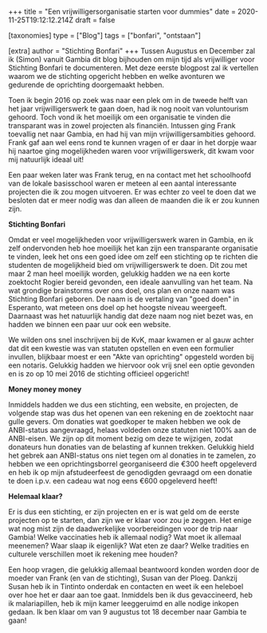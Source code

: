 +++
title = "Een vrijwilligersorganisatie starten voor dummies"
date = 2020-11-25T19:12:12.214Z
draft = false

[taxonomies]
type = ["Blog"]
tags = ["bonfari", "ontstaan"]

[extra]
author = "Stichting Bonfari"
+++
Tussen Augustus en December zal ik (Simon) vanuit Gambia dit blog bijhouden om mijn tijd als vrijwilliger voor Stichting Bonfari te documenteren. Met deze eerste blogpost zal ik vertellen waarom we de stichting opgericht hebben en welke avonturen we gedurende de oprichting doorgemaakt hebben.

Toen ik begin 2016 op zoek was naar een plek om in de tweede helft van het jaar vrijwilligerswerk te gaan doen, had ik nog nooit van voluntourism gehoord. Toch vond ik het moeilijk om een organisatie te vinden die transparant was in zowel projecten als financiën. Intussen ging Frank toevallig net naar Gambia, en had hij van mijn vrijwilligersambities gehoord. Frank gaf aan wel eens rond te kunnen vragen of er daar in het dorpje waar hij naartoe ging mogelijkheden waren voor vrijwilligerswerk, dit kwam voor mij natuurlijk ideaal uit!

Een paar weken later was Frank terug, en na contact met het schoolhoofd van de lokale basisschool waren er meteen al een aantal interessante projecten die ik zou mogen uitvoeren. Er was echter zo veel te doen dat we besloten dat er meer nodig was dan alleen de maanden die ik er zou kunnen zijn.

**Stichting Bonfari**

Omdat er veel mogelijkheden voor vrijwilligerswerk waren in Gambia, en ik zelf ondervonden heb hoe moeilijk het kan zijn een transparante organisatie te vinden, leek het ons een goed idee om zelf een stichting op te richten die studenten de mogelijkheid bied om vrijwilligerswerk te doen. Dit zou met maar 2 man heel moeilijk worden, gelukkig hadden we na een korte zoektocht Rogier bereid gevonden, een ideale aanvulling van het team. Na wat grondige brainstorms over ons doel, ons plan en onze naam was Stichting Bonfari geboren. De naam is de vertaling van "goed doen" in Esperanto, wat meteen ons doel op het hoogste niveau weergeeft. Daarnaast was het natuurlijk handig dat deze naam nog niet bezet was, en hadden we binnen een paar uur ook een website.

We wilden ons snel inschrijven bij de KvK, maar kwamen er al gauw achter dat dit een kwestie was van statuten opstellen en even een formulier invullen, blijkbaar moest er een "Akte van oprichting" opgesteld worden bij een notaris. Gelukkig hadden we hiervoor ook vrij snel een optie gevonden en is zo op 10 mei 2016 de stichting officieel opgericht!

**Money money money**

Inmiddels hadden we dus een stichting, een website, en projecten, de volgende stap was dus het openen van een rekening en de zoektocht naar gulle gevers. Om donaties wat goedkoper te maken hebben we ook de ANBI-status aangevraagd, helaas voldeden onze statuten niet 100% aan de ANBI-eisen. We zijn op dit moment bezig om deze te wijzigen, zodat donateurs hun donaties van de belasting af kunnen trekken. Gelukkig hield het gebrek aan ANBI-status ons niet tegen om al donaties in te zamelen, zo hebben we een oprichtingsborrel georganiseerd die €300 heeft opgeleverd en heb ik op mijn afstudeerfeest de genodigden gevraagd om een donatie te doen i.p.v. een cadeau wat nog eens €600 opgeleverd heeft!

**Helemaal klaar?**

Er is dus een stichting, er zijn projecten en er is wat geld om de eerste projecten op te starten, dan zijn we er klaar voor zou je zeggen. Het enige wat nog mist zijn de daadwerkelijke voorbereidingen voor de trip naar Gambia! Welke vaccinaties heb ik allemaal nodig? Wat moet ik allemaal meenemen? Waar slaap ik eigenlijk? Wat eten ze daar? Welke tradities en culturele verschillen moet ik rekening mee houden?

Een hoop vragen, die gelukkig allemaal beantwoord konden worden door de moeder van Frank (en van de stichting), Susan van der Ploeg. Dankzij Susan heb ik in Tintinto onderdak en contacten en weet ik een heleboel over hoe het er daar aan toe gaat. Inmiddels ben ik dus gevaccineerd, heb ik malariapillen, heb ik mijn kamer leeggeruimd en alle nodige inkopen gedaan. Ik ben klaar om van 9 augustus tot 18 december naar Gambia te gaan!